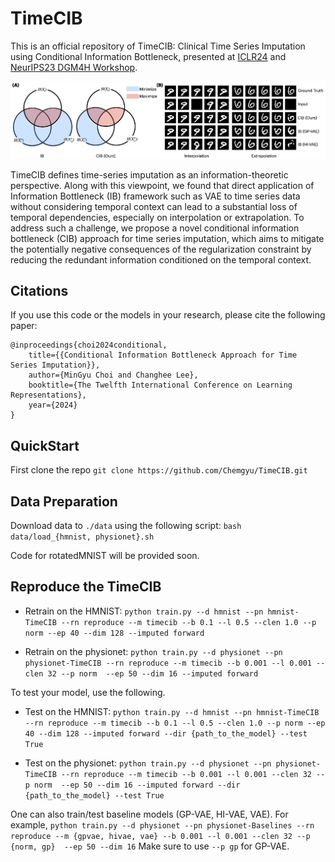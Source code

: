 # TimeCIB
This is an official repository of TimeCIB: Clinical Time Series Imputation using Conditional Information Bottleneck, presented at [ICLR24](https://openreview.net/forum?id=K1mcPiDdOJ) and [NeurIPS23 DGM4H Workshop](https://sites.google.com/ethz.ch/dgm4h-neurips2023).

![Conceptual Figure](fig/TimeCIB.png)


TimeCIB defines time-series imputation as an information-theoretic perspective. Along with this viewpoint, we found that direct application of Information Bottleneck (IB) framework such as VAE to time series data without considering temporal context can lead to a substantial loss of temporal dependencies, especially on interpolation or extrapolation. To address such a challenge, we propose a novel conditional information bottleneck (CIB) approach for time series imputation, which aims to mitigate the potentially negative consequences of the regularization constraint by reducing the redundant information conditioned on the temporal context.

## Citations
If you use this code or the models in your research, please cite the following paper:

    @inproceedings{choi2024conditional,
        title={{Conditional Information Bottleneck Approach for Time Series Imputation}},
        author={MinGyu Choi and Changhee Lee},
        booktitle={The Twelfth International Conference on Learning Representations},
        year={2024}
    }

## QuickStart
First clone the repo `git clone https://github.com/Chemgyu/TimeCIB.git`


## Data Preparation
Download data to `./data` using the following script: `bash data/load_{hmnist, physionet}.sh`

Code for rotatedMNIST will be provided soon.

## Reproduce the TimeCIB

- Retrain on the HMNIST: `python train.py --d hmnist --pn hmnist-TimeCIB --rn reproduce --m timecib --b 0.1 --l 0.5 --clen 1.0 --p norm --ep 40 --dim 128 --imputed forward`

- Retrain on the physionet: `python train.py --d physionet --pn physionet-TimeCIB --rn reproduce --m timecib --b 0.001 --l 0.001 --clen 32 --p norm  --ep 50 --dim 16 --imputed forward`

To test your model, use the following.
- Test on the HMNIST: `python train.py --d hmnist --pn hmnist-TimeCIB --rn reproduce --m timecib --b 0.1 --l 0.5 --clen 1.0 --p norm --ep 40 --dim 128 --imputed forward --dir {path_to_the_model} --test True`

- Test on the physionet: `python train.py --d physionet --pn physionet-TimeCIB --rn reproduce --m timecib --b 0.001 --l 0.001 --clen 32 --p norm  --ep 50 --dim 16 --imputed forward --dir {path_to_the_model} --test True`

One can also train/test baseline models (GP-VAE, HI-VAE, VAE). For example, `python train.py --d physionet --pn physionet-Baselines --rn reproduce --m {gpvae, hivae, vae} --b 0.001 --l 0.001 --clen 32 --p {norm, gp}  --ep 50 --dim 16` Make sure to use `--p gp` for GP-VAE.


